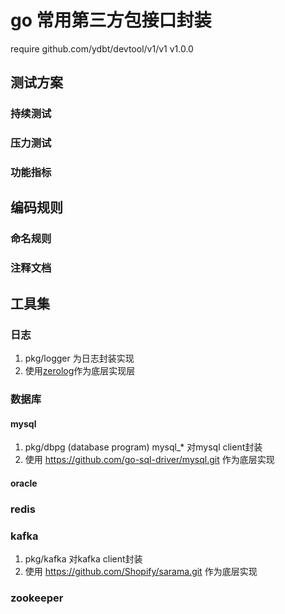 # go 常用第三方包接口封装
require github.com/ydbt/devtool/v1/v1 v1.0.0
## 测试方案
### 持续测试
### 压力测试
### 功能指标
## 编码规则
### 命名规则
### 注释文档
## 工具集
### 日志
1. pkg/logger 为日志封装实现
2. 使用[zerolog](https://github.com/rs/zerolog.git)作为底层实现层
### 数据库
#### mysql
1. pkg/dbpg (database program)  mysql_* 对mysql client封装
2. 使用 <https://github.com/go-sql-driver/mysql.git> 作为底层实现
#### oracle
### redis
### kafka
1. pkg/kafka 对kafka client封装
2. 使用 <https://github.com/Shopify/sarama.git> 作为底层实现
### zookeeper
